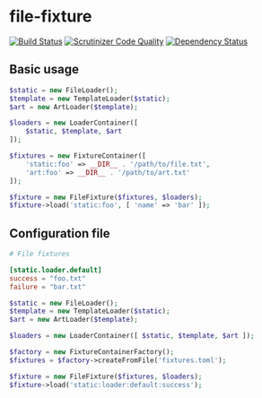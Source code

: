 file-fixture
==================================

[![Build Status](https://travis-ci.org/holyshared/file-fixture.svg?branch=master)](https://travis-ci.org/holyshared/file-fixture)
[![Scrutinizer Code Quality](https://scrutinizer-ci.com/g/holyshared/file-fixture/badges/quality-score.png?b=master)](https://scrutinizer-ci.com/g/holyshared/file-fixture/?branch=master)
[![Dependency Status](https://www.versioneye.com/user/projects/552efada10e7149066000804/badge.svg?style=flat)](https://www.versioneye.com/user/projects/552efada10e7149066000804)


Basic usage
----------------------------------

```php
$static = new FileLoader();
$template = new TemplateLoader($static);
$art = new ArtLoader($template);

$loaders = new LoaderContainer([
    $static, $template, $art
]);

$fixtures = new FixtureContainer([
    'static:foo' => __DIR__ . '/path/to/file.txt',
    'art:foo' => __DIR__ . '/path/to/art.txt'
]);

$fixture = new FileFixture($fixtures, $loaders);
$fixture->load('static:foo', [ 'name' => 'bar' ]);
```

Configuration file
----------------------------------

```toml
# File fixtures

[static.loader.default]
success = "foo.txt"
failure = "bar.txt"
```


```php
$static = new FileLoader();
$template = new TemplateLoader($static);
$art = new ArtLoader($template);

$loaders = new LoaderContainer([ $static, $template, $art ]);

$factory = new FixtureContainerFactory();
$fixtures = $factory->createFromFile('fixtures.toml');

$fixture = new FileFixture($fixtures, $loaders);
$fixture->load('static:loader:default:success');
```
